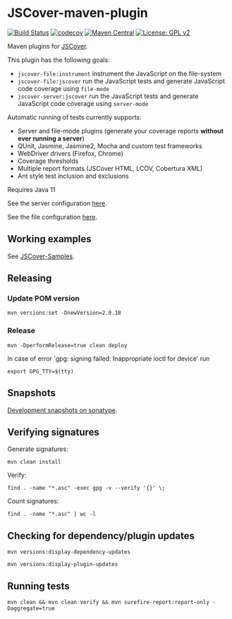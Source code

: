 JSCover-maven-plugin
====================
[![Build Status](https://github.com/tntim96/JSCover-maven-plugin/workflows/Java-CI/badge.svg)](https://github.com/tntim96/JSCover-maven-plugin/actions?query=workflow%3A%22Java-CI%22)
[![codecov](https://codecov.io/gh/tntim96/JSCover-maven-plugin/branch/master/graph/badge.svg)](https://codecov.io/gh/tntim96/JSCover-maven-plugin)
[![Maven Central](https://maven-badges.herokuapp.com/maven-central/com.github.tntim96/jscover-maven-plugin/badge.svg)](https://maven-badges.herokuapp.com/maven-central/com.github.tntim96/jscover-maven-plugin)
[![License: GPL v2](https://img.shields.io/badge/License-GPL%20v2-green.svg)](https://www.gnu.org/licenses/old-licenses/gpl-2.0.en.html)

Maven plugins for [JSCover](http://tntim96.github.io/JSCover/).

This plugin has the following goals:
* `jscover-file:instrument` instrument the JavaScript on the file-system
* `jscover-file:jscover` run the JavaScript tests and generate JavaScript code coverage using `file-mode`
* `jscover-server:jscover` run the JavaScript tests and generate JavaScript code coverage using `server-mode`

Automatic running of tests currently supports:
* Server and file-mode plugins (generate your coverage reports **without ever running a server**)
* QUnit, Jasmine, Jasmine2, Mocha and custom test frameworks
* WebDriver drivers (Firefox, Chrome)
* Coverage thresholds
* Multiple report formats (JSCover HTML, LCOV, Cobertura XML)
* Ant style test inclusion and exclusions

Requires Java 11

See the server configuration
[here](https://github.com/tntim96/JSCover-maven-plugin/tree/master/plugin-parent/server).

See the file configuration
[here](https://github.com/tntim96/JSCover-maven-plugin/tree/master/plugin-parent/file-system).

## Working examples

See [JSCover-Samples](https://github.com/tntim96/JSCover-Samples).


## Releasing

### Update POM version
`mvn versions:set -DnewVersion=2.0.18`

### Release
`mvn -DperformRelease=true clean deploy`

In case of error 'gpg: signing failed: Inappropriate ioctl for device' run

`export GPG_TTY=$(tty)`

## Snapshots

[Development snapshots on sonatype](https://oss.sonatype.org/content/repositories/snapshots/com/github/tntim96/).

## Verifying signatures
Generate signatures:

`mvn clean install`

Verify:

`find . -name "*.asc" -exec gpg -v --verify '{}' \;`

Count signatures:

`find . -name "*.asc" | wc -l`

## Checking for dependency/plugin updates

`mvn versions:display-dependency-updates`

`mvn versions:display-plugin-updates`

## Running tests

`mvn clean && mvn clean verify && mvn surefire-report:report-only -Daggregate=true`
